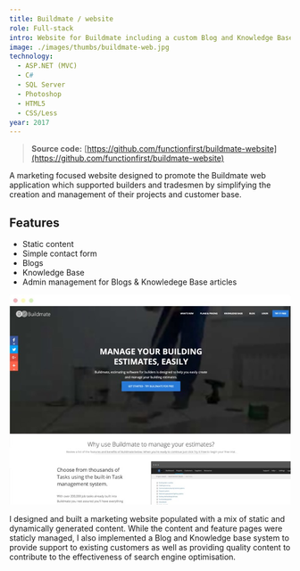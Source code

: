 ```yaml
---
title: Buildmate / website
role: Full-stack
intro: Website for Buildmate including a custom Blog and Knowledge Base system.
image: ./images/thumbs/buildmate-web.jpg
technology:
  - ASP.NET (MVC)
  - C#
  - SQL Server
  - Photoshop
  - HTML5
  - CSS/Less
year: 2017
---
```

> **Source code:** [https://github.com/functionfirst/buildmate-website](https://github.com/functionfirst/buildmate-website)

A marketing focused website designed to promote the Buildmate web application which supported builders and tradesmen by simplifying the creation and management of their projects and customer base.

## Features

* Static content
* Simple contact form
* Blogs
* Knowledge Base
* Admin management for Blogs & Knowledege Base articles

[![Screenshot of the Get Buildmate website](./images/getbuildmate.jpg)](./images/getbuildmate.jpg)

I designed and built a marketing website populated with a mix of static and dynamically generated content. While the content and feature pages were staticly managed, I also implemented a Blog and Knowledge base system to provide support to existing customers as well as providing quality content to contribute to the effectiveness of search engine optimisation.
